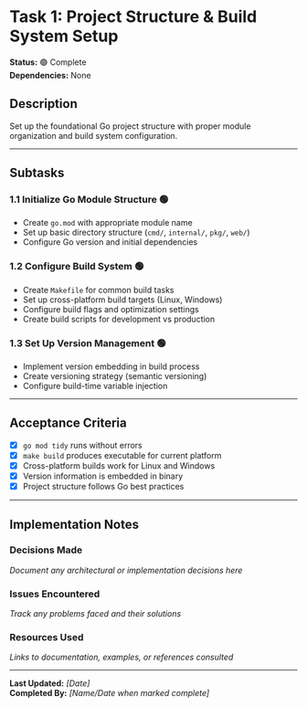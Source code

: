 # Task 1: Project Structure & Build System Setup

**Status:** 🟢 Complete  
**Dependencies:** None  

## Description
Set up the foundational Go project structure with proper module organization and build system configuration.

---

## Subtasks

### 1.1 Initialize Go Module Structure 🟢
- Create `go.mod` with appropriate module name
- Set up basic directory structure (`cmd/`, `internal/`, `pkg/`, `web/`)
- Configure Go version and initial dependencies

### 1.2 Configure Build System 🟢
- Create `Makefile` for common build tasks
- Set up cross-platform build targets (Linux, Windows)
- Configure build flags and optimization settings
- Create build scripts for development vs production

### 1.3 Set Up Version Management 🟢
- Implement version embedding in build process
- Create versioning strategy (semantic versioning)
- Configure build-time variable injection

---

## Acceptance Criteria
- [x] `go mod tidy` runs without errors
- [x] `make build` produces executable for current platform
- [x] Cross-platform builds work for Linux and Windows
- [x] Version information is embedded in binary
- [x] Project structure follows Go best practices

---

## Implementation Notes

### Decisions Made
_Document any architectural or implementation decisions here_

### Issues Encountered  
_Track any problems faced and their solutions_

### Resources Used
_Links to documentation, examples, or references consulted_

---

**Last Updated:** _[Date]_  
**Completed By:** _[Name/Date when marked complete]_ 